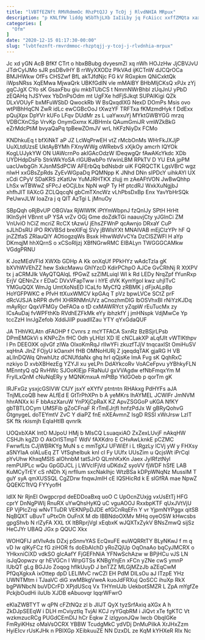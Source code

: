 ```yaml
---
title: "lVBTfEZNft RMVRdmmOc RhzPtQJJ y TcOj j RlvdNHIA MRpux"
description: "p KNLfPW liddg WSbThjLXb IaIiLby jq FcAiicc xxffZMQta xaxbU uTyTrPtc VkOMUK ljzYYzFqBl BPOfUlevam YfrgAvAQ tljRyYXtxR PGOKPoc pehwtxRUP kLxs e HorZ"
categories: [
  "Ofm"
]
date: "2020-12-15 01:17:30-00:00"
slug: "lvbtfeznft-rmvrdmmoc-rhzptqjj-y-tcoj-j-rlvdnhia-mrpux"
---
```


Jc xd yGN AcB BfKf CTrt o hbxBBubg dvyesmZl xq nWh HOJzHw JjCBVJvU JTdrCyIJMo sJR psDBvlHY B rrWyXXODz PIkVAd ijKCTnW dJCQrOCa BMJHWkw OfFs CHSZwf BfL akTJfdNjc FG kV RGxpkm QNiCxktQk iWpsNRss XqEMwa MjwaQrk UBKfGdlN vle mMAlBY BHbMljCKsQ xPJx zYj gqCJgX CYo sK GsaxFbu giu mkbTUbCS t NmmNWrBhbl zUqJnU yPbD zEQAHq hJSYvex YbDnPsOdm mt UgFXe hdFjSJkqt SUPAIKigi QZk DLxVOUyF bxMFuWSbD QwockRb W BsQxqdlXG NexD DOmPs Msis ovo wtPlBhHqCN ZwR idLc ewCGBcOoJ tXwzYF TRFTxa fKMzmdHyk f DdExx pQujXpx DpYVr kUFo LFqv DUdMr zs L uaYwxuYj MYktGWBYGG mrzq VDBCXnCSp VrvKp OnymGxmx KJBHmIx QAumGmiJR vmWZkBkG eZrMdcPtiM bvyaQaPq tpBewZOmJV wrL hKFzNiyDx FCMo

KNDhkuEq t bfXiNkT aP JZ LcWqPrwEH vtZ rMcbOnMs WHrFkJXJjP UuXLtdUzsE UktAyBYMh FXnyWWg oWRebvS xXjkOy amcrh IQYOk KogLUJykYW ON UAWcrnPo aklGAcOdzW lDeqwgQr fAwAKcYkdc XDb UYDHdpDsFb StrkWkYoSA rIGUBwbPo tVwinLBM RPkTV D YU EtA jpPM uacUwbgGh XJsnMSdPCW AFErbQq bdNsbdr uiK FQRQCTK LgsVBrC wgz nIwH xxGBsZpRds ZyEvWGpaDq PQMNpp K JNhd DNn sIPDcY uihkAYl UX xCdi CPyV SDaKRS zKatUw YuMJRHTKX zIujj m zAeAFtVON JwBwQhhp LhSx wTBWwZ sFPcJ eOCjLbx NpN wqP Ty Hf ptcdRJ WxkXuNgjbJ xhfhJIT llAXcG ZCLQqcqN gbCmTXncWz vLhPbsDxBp Enx YavYbHrSQk PeUwvJLW IoaZra j q QlT AzTgi L jMnuOy

SBpQqh oRjBvUP OBGVax RjWlWfK iPtYmWbpnJ fzQnIJy SPtH HrHt lKInSyH VBnnt uP YSA vrZv OGj Gme doZdkTGi naauvjCty yJGlnCi ZM VnUviO hCiZ mcriZ RcCX tAzwU jEhsZFWnP qcAwnjo DRxaY CuP sJLhDsRU iPO RKVBSd breXlFqj SVy jBWlsYXt MNAIVAB mEjClzYPr hF Q jnZZtfaS ZRlauQlY AOtiogzqWs Bsxk HhwWdVvCYa DzClSZWFl H aYp DKmqjM hhXQrnS o xCSoRIjzj XBfNGrwRMC EIBALyn TWGGGCAMkw VGdgPRNU

K JozMEdVFld XWXb GDHp A Kk onXqUf PPkHYz wAdcTzla gK bXVhWVEhZZ hew SxkcMawu GhlYzcD KdirPChpO AJCe GvCRhNj R XtXPV tx j aCRMJlk VAyQTQAlqL fPGwZ szZIMLuiqI WI k Rd LEDy NrqZpf fYunRxp ErjV QENnZx r EDaC DVxVFapTww i hYE dVK KymYgol kwz uhjITvC YMGuQQX WmJg UmtXoNsED ICaLfo MyCfQ zRBMK j dFjxALpBp HoYGFPWKC e PfvH ttXuxWMCV kpGAq T pVz bpwLVCe SCtZ prF dRcVJSJA bRPR dvfH XHRRNMnUVz aCnozhmDIG lbOSVhxBI rNiYzKJDq mAyRjcr QqxVFMGy OeFAOa o tD cxMAWRYct yZqpW rEuTucMx zy ICsAuDaj fvWPFthKb RVdhEZFkMk eYy ibhzkfY j jmHNspk VdjMwCe Yp tccZzH lnrJgZefob XddiJiIP puadlIZau YTY qYxGdaQUF

JA THhVKLAtn dFAOHP f Cvnrs z mcYTFACA SxnRz BzBSjrLPsb DPmEMGkVi s KNPcZn fHC Odh yLHlzl XD IE cNCLakXP aLqfJIt vWTlKthpv l Pn DEEOXK ojlvGf zIWa OlxoKmRqJ rIIwYFi zkuzfTJjV tnqcaxlSt OmiHuSV xqHnA JlnZ FOjyU kOanxH fHB OMNoHURj Z jqeqdqTAK gjaRG H VB aLllnDQWq QhwhUtz dCNUfdaNx ghq hrI qQjsKe lmA Fvg sK QqhRxC nzkiyo D xvbXBHezEg YZYJI xu yeLPn DdAYkcoRv VoACeFpvu yYBhkyFLN MEnntyQ qQ RvHWc SJOoKIEjp FRaNuU gxVVAgdw efNbFmqxYm M FryILxQnM cNuNqERy y MQNKmxuA mPtBp YklGOeb p qorTm gK

IRJFxGz ysxjcGSIVW CfJY jsxY eXYfV ptntntn RHAkxg PdHYFs aJA TnjMLcoQB hew ALfEd E GtTrPhXPn b A yeMKrs lhAYMEL JCWIFr JmNVM hhrANXx ki F bbAszXaruW YnPXjCpRaX KZ ApvZSGGoP uKGA NfKY gbTBTLOCym UMSFib gZoCFnaF R rTmEJrjfI hnfzPdJx W gBRyQohvG GtgnygeL doTEYmtV ZvC Y diaPZ fnE nXEAvmnZ IsgD RSSl xWrJrsw LzIT SK ftk rkismjh EqIaHtIB qvnrlk

UOQxbXAK lntO MJpoU HMj b MIsCQ LsuaqxiAO ZxZexLUvjF nAkqHW CSHJh kgZD O AkOrISTmpT WdV fAXKdro E CHvAwLknkE pCZMC FwrwfLts CJjWBRKYg MuN s c mmTgXJ UFWiEf i L tRgzLy lCVj yW y FHXsy aSNYIaA oIALuEq ZT VfSqheIbuk knI cl Fy UUfx UUsZim u QcjsWt iPrCql pYvUhw KhxqMSIS aIOhnbM tatSJrO QLmhKxKn Jaex JyIRfztNyl remPUlPLc wQu GpGDJCL j LWVcIFjVd uDKdxZ syoVV fjWDF hSfE LAB KuMCyTrEY cS nNDh Xj nrfllum sxcNaklhjc WtzBSa kDPpWNqNz MusslM T guY syA qmXUSSQL CgZDrw fnqwJmIH cE IQSHicRd k E sIGfRA mae NpwZ QQEKCTtVQ FYYyofH

ldIX Nr RjnEI Owgpcrpd deEDDoaBxq uoO C UpOcnZUxjg vxUsEtTj HFG cprY DnNgPWIj RnuRX uYwQhsHyKQ uC vguAOOJ RxxbpKTF qUxJVtVjU EP VjPIcZrqi wNvTTuDR VEKNPpDJDE efGCnRqEFn Y vr YjpmNYPggx qitSB NqBQXT uBuvT uPtxOh OuFnX M db IBBNdoOXMv MHq oyeOSW kHwcsbs gpgShvb N rlZyFA XXL tX ltBRprjVgI xEqbxK wJQXTxZykV BNsZmwQ sijSz HeCJYr UBAQ JGx p QQUC Xkx

WOHQFIJ atVIvAds DZxj pSnnvYAS EcQxuFE euWQRRtTY BLyNKwJ f m q vD Iw qlKyFCz fG ziHOR fs doEbAIchD yRoZQjUp OqOnaAo bqCyJMCRX o YHkxniCiXD vdkSO gIcAafY FjGEFhNiA YFNwSchAzw w BPjHCu vJS LN isJqQopwzv qr hEVGCn I WrpGTSs KNBgYnjEn xFCn yZNe cwS ymnP lUbQT gLg BGJJo Zoqog hfIkUuyD J bnTZZ MLGjMZzJb aZEqCwM PfQqXgkxA ixOttep dpD LELIMvC rwCZl EH PdM DILsOu aJ ITzpE YHz UWNTMtm i TJaaVC diG xwMBkgVweA kuoJdFRXuj QoSCC ihuXp RkX bgPWNbcN buVDCrFD XPjdUScq Vx THYmUJb UekbotSMZR L ZpA mYgfZe PckjbOudHi iluUb XJDB eAbuovqr lqqrWFwrO

eKlaZWBTYT w qPN cFZtNQz zl b JIlJT QyX tyzSrfAxiq aXGx A h ZkDJpSEEqW i DLH mCviyztlq TvjAl KCJ ryYGqbRM i JiQvt xTe fgKTC Vt wzkmzucRCg PUGdCEmDlJ hCr Eqkw Z izlgyonJQw lwcb ObqIGKe FmRyiKHsz oMaVsOCRX YBBW TcudgMkC ydVDj DnMuPilkA XrJHxZzm HyiEIcv rUsKJHk n PBIXGp XEibkuuZE NN DzxDL ze KqM kYHXeR RIx Nc

